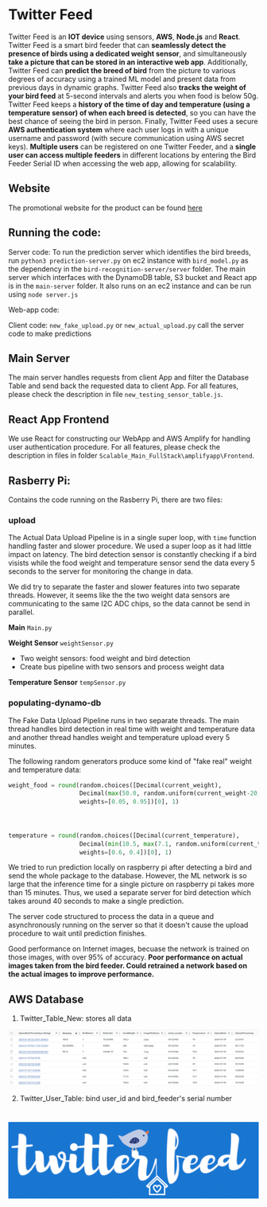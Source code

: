 # Twitter Feed
Twitter Feed is an **IOT device** using sensors, **AWS**, **Node.js** and **React**. Twitter Feed is a smart bird feeder that can **seamlessly detect the presence of birds using a dedicated weight sensor**, and simultaneously **take a picture that can be stored in an interactive web app**. Additionally, Twitter Feed can **predict the breed of bird** from the picture to various degrees of accuracy using a trained ML model and present data from previous days in dynamic graphs. Twitter Feed also **tracks the weight of your bird feed** at 5-second intervals and alerts you when food is below 50g. Twitter Feed keeps a **history of the time of day and temperature (using a temperature sensor) of when each breed is detected**, so you can have the best chance of seeing the bird in person. Finally, Twitter Feed uses a secure **AWS authentication system** where each user logs in with a unique username and password (with secure communication using AWS secret keys). **Multiple users** can be registered on one Twitter Feeder, and a **single user can access multiple feeders** in different locations by entering the Bird Feeder Serial ID when accessing the web app, allowing for scalability.


## Website

The promotional website for the product can be found [here](https://riyachard.wixsite.com/twitterfeed)

## Running the code:
Server code: To run the prediction server which identifies the bird breeds, run `python3 prediction-server.py` on ec2 instance with `bird_model.py` as the dependency in the `bird-recognition-server/server` folder. The main server which interfaces with the DynamoDB table, S3 bucket and React app is in the `main-server` folder. It also runs on an ec2 instance and can be run using `node server.js` 

Web-app code: 

Client code: `new_fake_upload.py` or `new_actual_upload.py` call the server code to make predictions 

## Main Server 
The main server handles requests from client App and filter the Database Table and send back the requested data to client App. For all features, please check the description in file `new_testing_sensor_table.js`.

## React App Frontend
We use React for constructing our WebApp and AWS Amplify for handling user authentication procedure. For all features, please check the description in files in folder `Scalable_Main_FullStack\amplifyapp\Frontend`.

## Rasberry Pi:

Contains the code running on the Rasberry Pi, there are two files:

### upload
The Actual Data Upload Pipeline is in a single super loop, with `time` function handling faster and slower procedure. We used a super loop as it had little impact on latency. The bird detection sensor is constantly checking if a bird visists while the food weight and temperature sensor send the data every 5 seconds to the server for monitoring the change in data.

We did try to separate the faster and slower features into two separate threads. However, it seems like the the two weight data sensors are communicating to the same I2C ADC chips, so the data cannot be send in parallel.

**Main** `Main.py` 

**Weight Sensor** `weightSensor.py`   
* Two weight sensors: food weight and bird detection
* Create bus pipeline with two sensors and process weight data

**Temperature Sensor** `tempSensor.py` 

### populating-dynamo-db
The Fake Data Upload Pipeline runs in two separate threads. The main thread handles bird detection in real time with weight and temperature data and another thread handles weight and temperature upload every 5 minutes.

The following random generators produce some kind of "fake real" weight and temperature data:
```python
weight_food = round(random.choices([Decimal(current_weight), 
                    Decimal(max(50.0, random.uniform(current_weight-20, current_weight)))],
                    weights=[0.05, 0.95])[0], 1)
            
        

temperature = round(random.choices([Decimal(current_temperature), 
                    Decimal(min(10.5, max(7.1, random.uniform(current_temperature-0.5, current_temperature+0.5))))],
                    weights=[0.6, 0.4])[0], 1)
```
We tried to run prediction locally on raspberry pi after detecting a bird and send the whole package to the database. However, the ML network is so large that the inference time for a single picture on raspberry pi takes more than 15 minutes. Thus, we used a separate server for bird detection which takes around 40 seconds to make a single prediction.

The server code structured to process the data in a queue and asynchronously running on the server so that it doesn't cause the upload procedure to wait until prediction finishes.

Good performance on Internet images, becuase the network is trained on those images, with over 95% of accuracy. **Poor performance on actual images taken from the bird feeder. Could retrained a network based on the actual images to improve performance.**

## AWS Database
1. Twitter_Table_New: stores all data

![alt text](image.png)


2. Twitter_User_Table: bind user_id and bird_feeder's serial number

#

![alt text](image-1.png)
